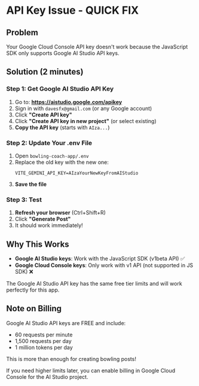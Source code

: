 # API Key Issue - QUICK FIX

## Problem
Your Google Cloud Console API key doesn't work because the JavaScript SDK only supports Google AI Studio API keys.

## Solution (2 minutes)

### Step 1: Get Google AI Studio API Key
1. Go to: **https://aistudio.google.com/apikey**
2. Sign in with `davesfx@gmail.com` (or any Google account)
3. Click **"Create API key"**
4. Click **"Create API key in new project"** (or select existing)
5. **Copy the API key** (starts with `AIza...`)

### Step 2: Update Your .env File
1. Open `bowling-coach-app/.env`
2. Replace the old key with the new one:
   ```
   VITE_GEMINI_API_KEY=AIzaYourNewKeyFromAIStudio
   ```
3. **Save the file**

### Step 3: Test
1. **Refresh your browser** (Ctrl+Shift+R)
2. Click **"Generate Post"**
3. It should work immediately!

## Why This Works

- **Google AI Studio keys**: Work with the JavaScript SDK (v1beta API) ✅
- **Google Cloud Console keys**: Only work with v1 API (not supported in JS SDK) ❌

The Google AI Studio API key has the same free tier limits and will work perfectly for this app.

## Note on Billing

Google AI Studio API keys are FREE and include:
- 60 requests per minute
- 1,500 requests per day
- 1 million tokens per day

This is more than enough for creating bowling posts!

If you need higher limits later, you can enable billing in Google Cloud Console for the AI Studio project.
